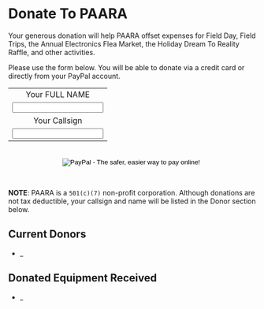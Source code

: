 # Donate To PAARA

Your generous donation will help PAARA offset expenses for Field Day, Field Trips, the Annual Electronics Flea Market, the Holiday Dream To Reality Raffle, and other activities.

Please use the form below. You will be able to donate via a credit card or directly from your PayPal account.


<form action="https://www.paypal.com/cgi-bin/webscr" method="post" target="_top">
<input type="hidden" name="cmd" value="_s-xclick">
<input type="hidden" name="hosted_button_id" value="LCRCAB44UNBZN">

<table width="300" align="center">

<tr><td><div align="center">
  <input type="hidden" name="on1" value="Your Name">
  <span class="tahoma-14-boldred">Your </span><span class="tahoma-14-bluebold">FULL NAME</span></div></td></tr><tr><td><div align="center">
  <input type="text" name="os1" maxlength="200">
  </div></td></tr>
  <tr><td><div align="center">
  <input type="hidden" name="on2" value="Your Callsign">
  <span class="tahoma-14-boldred">Your Callsign</span></div></td></tr><tr><td><div align="center">
  <input type="text" name="os2" maxlength="200">
  </div></td></tr>
</table><br/>

 <div align="center">
  <input type="image" src="https://www.paypalobjects.com/en_US/i/btn/btn_donateCC_LG.gif" border="0" name="submit" alt="PayPal - The safer, easier way to pay online!">
  <img alt="pixel" border="0" src="https://www.paypalobjects.com/en_US/i/scr/pixel.gif" width="1" height="1"></div>
 </form>
<br />

**NOTE**: PAARA is a `501(c)(7)` non-profit corporation. Although donations are not tax deductible, your callsign and name will be listed in the Donor section below.

## Current Donors

* _

## Donated Equipment Received

* _
